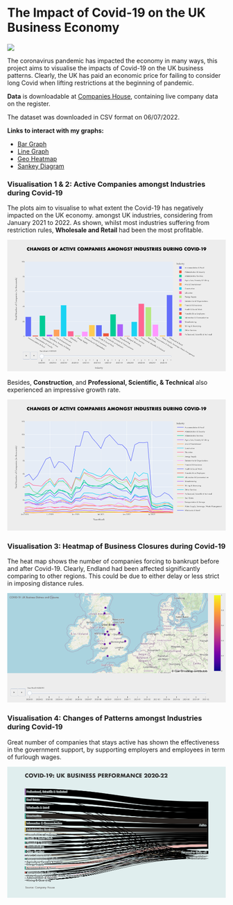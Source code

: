# The Impact of Covid-19 on the UK Business Economy

<img src="https://blog.yelp.com/wp-content/uploads/2020/04/Generic-COVID-Banner.png" align="center" width="500"/></a>

The coronavirus pandemic has impacted the economy in many ways, this project aims to visualise the impacts of Covid-19 on the UK business patterns. Clearly, the UK has paid an economic price for failing to consider long Covid when lifting restrictions at the beginning of pandemic.

**Data** is downloadable at [Companies House](http://download.companieshouse.gov.uk/en_output.html), containing live company data on the register.

The dataset was downloaded in CSV format on 06/07/2022.

**Links to interact with my graphs:**

 - [Bar Graph](https://vytknguyen.github.io/Covid-19-on-UK-Business-Economy/Bar-Active-Companies-Covid-19.html)
 - [Line Graph](https://vytknguyen.github.io/Covid-19-on-UK-Business-Economy/Lines-Active-Companies-During-Covid-19-Line.html)
 - [Geo Heatmap](https://vytknguyen.github.io/Covid-19-on-UK-Business-Economy/GeoHeatmap-UK-Business-Closures-Covid-19.html)
 - [Sankey Diagram](https://vytknguyen.github.io/Covid-19-on-UK-Business-Economy/Diagram-UK-Industry-Performance-Covid19.html)


### Visualisation 1 & 2: Active Companies amongst Industries during Covid-19 

The plots aim  to visualise to what extent the Covid-19 has negatively impacted on the UK economy.  amongst UK industries, considering from January 2021 to 2022. As shown, whilst most industries suffering from restriction rules, **Wholesale and Retail** had been the most profitable.

<img src="https://github.com/vytknguyen/Covid-19-on-UK-Business-Economy/blob/main/docs/Bar-Active-Companies-Covid-19.png?raw=true"/></a>

Besides, **Construction**, and **Professional, Scientific, & Technical** also experienced an impressive growth rate.

<img src="https://github.com/vytknguyen/Covid-19-on-UK-Business-Economy/blob/main/docs/Lines-Active-Companies-During-Covid-19-Line.png?raw=true"/></a>


### Visualisation 3: Heatmap of Business Closures during Covid-19 

The heat map shows the number of companies forcing to bankrupt before and after Covid-19. Clearly, Endland had been affected significantly comparing to other regions. This could be due to either delay or less strict in imposing distance rules.

<img src="https://github.com/vytknguyen/Covid-19-on-UK-Business-Economy/blob/main/docs/GeoHeatmap-UK-Business-Closures-Covid-19.png?raw=true"/></a>


### Visualisation 4: Changes of Patterns amongst Industries during Covid-19 

Great number of companies that stays active has shown the effectiveness in the government support, by supporting employers and employees in term of furlough wages.

<img src="https://github.com/vytknguyen/Covid-19-on-UK-Business-Economy/blob/main/docs/Diargam-UK-Industry-Performance-Covid19.png?raw=true"/></a>


